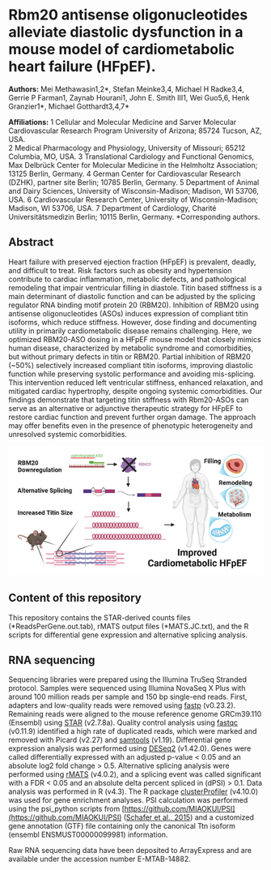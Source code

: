 # Rbm20 antisense oligonucleotides alleviate diastolic dysfunction in a mouse model of cardiometabolic heart failure (HFpEF).

**Authors:** 
Mei Methawasin1,2*, Stefan Meinke3,4, Michael H Radke3,4, Gerrie P Farman1, Zaynab Hourani1, John E. Smith III1, Wei Guo5,6, Henk Granzier1*, Michael Gotthardt3,4,7*

**Affiliations:**
1 Cellular and Molecular Medicine and Sarver Molecular Cardiovascular Research Program University of Arizona; 85724 Tucson, AZ, USA.  
2 Medical Pharmacology and Physiology, University of Missouri; 65212 Columbia, MO, USA.
3 Translational Cardiology and Functional Genomics, Max Delbrück Center for Molecular Medicine in the Helmholtz Association; 13125 Berlin, Germany.
4 German Center for Cardiovascular Research (DZHK), partner site Berlin; 10785 Berlin, Germany.
5 Department of Animal and Dairy Sciences, University of Wisconsin-Madison; Madison, WI 53706, USA.
6 Cardiovascular Research Center, University of Wisconsin-Madison; Madison, WI 53706, USA.
7 Department of Cardiology, Charité Universitätsmedizin Berlin; 10115 Berlin, Germany.
*Corresponding authors. 

## Abstract
Heart failure with preserved ejection fraction (HFpEF) is prevalent, deadly, and difficult to treat. Risk factors such as obesity and hypertension contribute to cardiac inflammation, metabolic defects, and pathological remodeling that impair ventricular filling in diastole. Titin based stiffness is a main determinant of diastolic function and can be adjusted by the splicing regulator RNA binding motif protein 20 (RBM20). Inhibition of RBM20 using antisense oligonucleotides (ASOs) induces expression of compliant titin isoforms, which reduce stiffness. However, dose finding and documenting utility in primarily cardiometabolic disease remains challenging.
Here, we optimized RBM20-ASO dosing in a HFpEF mouse model that closely mimics human disease, characterized by metabolic syndrome and comorbidities, but without primary defects in titin or RBM20. Partial inhibition of RBM20 (~50%) selectively increased compliant titin isoforms, improving diastolic function while preserving systolic performance and avoiding mis-splicing. This intervention reduced left ventricular stiffness, enhanced relaxation, and mitigated cardiac hypertrophy, despite ongoing systemic comorbidities. Our findings demonstrate that targeting titin stiffness with Rbm20-ASOs can serve as an alternative or adjunctive therapeutic strategy for HFpEF to restore cardiac function and prevent further organ damage. The approach may offer benefits even in the presence of phenotypic heterogeneity and unresolved systemic comorbidities.

![Graphical Abstract](GraphicalAbstract.png)

## Content of this repository
This repository contains the STAR-derived counts files (*ReadsPerGene.out.tab), rMATS output files (*MATS.JC.txt), and the R scripts for differential gene expression and alternative splicing analysis. 

## RNA sequencing 
Sequencing libraries were prepared using the Illumina TruSeq Stranded protocol. Samples were sequenced using Illumina NovaSeq X Plus with around 100 million reads per sample and 150 bp single-end reads. 
First, adapters and low-quality reads were removed using [fastp](https://github.com/OpenGene/fastp) (v0.23.2). Remaining reads were aligned to the mouse reference genome GRCm39.110 (Ensembl) using [STAR](https://github.com/alexdobin/STAR) (v2.7.8a). 
Quality control analysis using [fastqc](https://www.bioinformatics.babraham.ac.uk/projects/fastqc/) (v0.11.9) identified a high rate of duplicated reads, which were marked and removed with Picard (v2.27) and [samtools](https://github.com/samtools/samtools) (v1.19). 
Differential gene expression analysis was performed using [DESeq2](https://pubmed.ncbi.nlm.nih.gov/25516281/) (v1.42.0). Genes were called differentially expressed with an adjusted p-value < 0.05 and an absolute log2 fold change > 0.5. 
Alternative splicing analysis were performed using [rMATS](https://pubmed.ncbi.nlm.nih.gov/25480548/) (v4.0.2), and a splicing event was called significant with a FDR < 0.05 and an absolute delta percent spliced in (dPSI) > 0.1. 
Data analysis was performed in R (v4.3). The R package [clusterProfiler](https://pubmed.ncbi.nlm.nih.gov/22455463/) (v4.10.0) was used for gene enrichment analyses.
PSI calculation was performed using the psi_python scripts from [https://github.com/MIAOKUI/PSI](https://github.com/MIAOKUI/PSI) ([Schafer et al., 2015](https://currentprotocols.onlinelibrary.wiley.com/doi/full/10.1002/0471142905.hg1116s87)) and a customized gene annotation (GTF) file containing only the canonical Ttn isoform (ensembl ENSMUST00000099981) information.

Raw RNA sequencing data have been deposited to ArrayExpress and are available under the accession number E-MTAB-14882.
